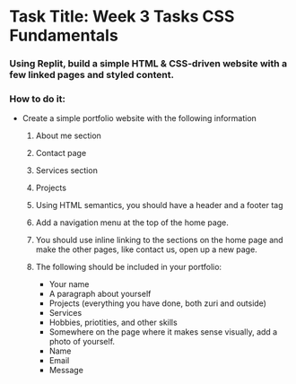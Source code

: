 # Task Title: Week 3 Tasks CSS Fundamentals

### Using Replit, build a simple HTML & CSS-driven website with a few linked pages and styled content.

### How to do it:

* Create a simple portfolio website with the following information

    1. About me section
    2. Contact page
    3. Services section
    4. Projects
    5. Using HTML semantics, you should have a header and a footer tag
    6. Add a navigation menu at the top of the home page.
    7. You should use inline linking to the sections on the home page and make the other pages, like contact us, open up a new page.
    8. The following should be included in your portfolio:

        * Your name
        * A paragraph about yourself
        * Projects (everything you have done, both zuri and outside)
        * Services 
        * Hobbies, priotities, and other skills
        * Somewhere on the page where it makes sense visually, add a photo of yourself.
        * Name
        * Email
        * Message